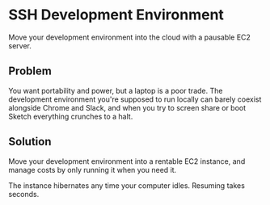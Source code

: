 # SSH Development Environment

Move your development environment into the cloud with a pausable EC2 server.

## Problem

You want portability and power, but a laptop is a poor trade. The development environment you're supposed to run locally can barely coexist alongside Chrome and Slack, and when you try to screen share or boot Sketch everything crunches to a halt.

## Solution

Move your development environment into a rentable EC2 instance, and manage costs by only running it when you need it.

The instance hibernates any time your computer idles. Resuming takes seconds.
